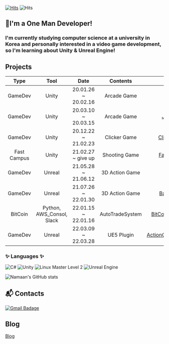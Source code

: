   [![Hits](https://hits.seeyoufarm.com/api/count/incr/badge.svg?url=https%3A%2F%2Fgithub.com%2FGoaway-1&count_bg=%23AEC3EC&title_bg=%23323131&icon=git.svg&icon_color=%23D7D7D7&title=hits&edge_flat=false)](https://hits.seeyoufarm.com)
  ![Hits](https://img.shields.io/github/followers/Goaway-1?label=Follow)

## 👋I'm a One Man Developer!
  ### I'm currently studying computer science at a university in Korea and personally interested in a video game development, so I'm learning about Unity & Unreal Engine!
 
  ## __Projects__
  |Type|Tool|Date|Contents|Links|
  |:--:|:--:|:--:|:--:|:--:|
  |GameDev|Unity|20.01.26 ~ 20.02.16|Arcade Game|[Tic Tok](https://github.com/Goaway-1/Tic-Tok)|
  |GameDev|Unity|20.03.10 ~ 20.03.15|Arcade Game|[Just Jump](https://github.com/Goaway-1/Just-Jump)|
  |GameDev|Unity|20.12.22 ~ 21.02.23|Clicker Game|[Clicker Game](https://github.com/Goaway-1/My-Clicker-Game)|
  |Fast Campus|Unity|21.02.27 ~ give up|Shooting Game|[Fast Campus](https://github.com/Goaway-1/Fast_Campus)|
  |GameDev|Unreal|21.05.28 ~ 21.06.12|3D Action Game|[Arena](https://github.com/Goaway-1/Arena_UnrealEngine)|
  |GameDev|Unreal|21.07.26 ~ 22.01.30|3D Action Game|[Battle_Arena](https://github.com/Goaway-1/Battle_Arena)|
  |BitCoin|Python, AWS_Consol, Slack|22.01.15 ~ 22.01.16|AutoTradeSystem|[BitCoinAutoSystem](https://github.com/Goaway-1/BitCoinAutoSystem)|
  |GameDev|Unreal|22.03.09 ~ 22.03.28|UE5 Plugin|[ActionCameraManager](https://github.com/Goaway-1/ActionCameraPlugin)|

### ✨ Languages ✨
![C#](https://img.shields.io/badge/C-%E2%98%85%E2%98%85%E2%98%86%E2%98%86%E2%98%86-5AC8C8?style=plastic&logo=c#&logoColor=black)  ![Unity](https://img.shields.io/badge/Unity-%E2%98%85%E2%98%85%E2%98%86%E2%98%86%E2%98%86-0095D5??style=plastic&logo=unity&logoColor=white)  ![Linux Master Level 2](https://img.shields.io/badge/Linux%20Maxster%20Level%202-FF8200?logo=linux&logoColor=black) ![Unreal Engine](https://img.shields.io/badge/UnrealEngine-%E2%98%85%E2%98%85%E2%98%86%E2%98%86%E2%98%86-0095D5??style=plastic&logo=unrealengine&logoColor=white)

![Namaan's GitHub stats](https://github-readme-stats.vercel.app/api?username=Goaway-1&show_icons=true&theme=radical)

## :mailbox_with_mail: Contacts
[![Gmail Badage](https://img.shields.io/badge/Gmail-d14836?style=flat-square&logo=Gmail&logoColor=white&link=mailto:richardqwe46@gmail.com)](mailto:richardqwe46@gmail.com)

## Blog
[Blog](https://Goaway-1.github.io)